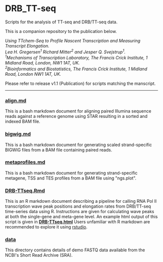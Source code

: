 # DRB_TT-seq

Scripts for the analysis of TT-seq and DRB/TT-seq data.

This is a companion repository to the publication below.  

*Using TTchem-Seq to Profile Nascent Transcription and Measuring Transcript Elongation.*<br>
*Lea H. Gregersen<sup>1</sup> Richard Mitter<sup>2</sup> and Jesper Q. Svejstrup<sup>1</sup>.*<br>
*<sup>1</sup>Mechanisms of Transcription Laboratory, The Francis Crick Institute, 1 Midland Road, London, NW1 1AT, UK.*<br>
*<sup>2</sup>Bioinformatics and Biostatistics, The Francis Crick Institute, 1 Midland Road, London NW1 1AT, UK.*<br>


Please refer to release v1.1 (Publication) for scripts matching the manscript. 

---

### [align.md](https://github.com/crickbabs/DRB_TT-seq/blob/master/align.md)
This is a bash markdown document for aligning paired Illumina sequence reads against a reference genome using STAR resulting in a sorted and indexed BAM file.

### [bigwig.md](https://github.com/crickbabs/DRB_TT-seq/blob/master/bigwig.md)
This is a bash markdown document for generating scaled strand-specific BIGWIG files from a BAM file containing paired reads.

### [metaprofiles.md](https://github.com/crickbabs/DRB_TT-seq/blob/master/metaprofiles.md)
This is a bash markdown document for generating strand-specific metagene, TSS and TES profiles from a BAM file using "ngs.plot".

### [DRB-TTseq.Rmd](https://github.com/crickbabs/DRB_TT-seq/blob/master/DRB-TTseq.Rmd)
This is an R markdown document describing a pipeline for calling RNA Pol II transcription wave peak positions and elongation rates from DRB/TT-seq time-series data using R.  Instructions are given for calculating wave peaks at both the single-gene and meta-gene level.  An example html output of this script is given in **[DRB-TTseq.html](https://github.com/crickbabs/DRB_TT-seq/blob/master/DRB-TTseq.html)**  Users unfamiliar with R markdown are recommended to explore it using [rstudio](https://www.rstudio.com/).

### [data](https://github.com/crickbabs/DRB_TT-seq/blob/master/data/README.md)
This directory contains details of demo FASTQ data available from the NCBI's Short Read Archive (SRA).
